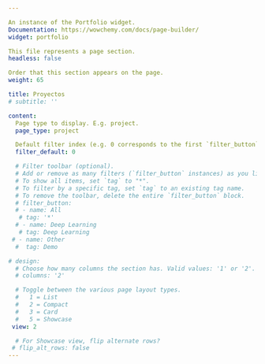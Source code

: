 ```yaml
---

An instance of the Portfolio widget.
Documentation: https://wowchemy.com/docs/page-builder/
widget: portfolio

This file represents a page section.
headless: false

Order that this section appears on the page.
weight: 65

title: Proyectos
# subtitle: ''

content:
  Page type to display. E.g. project.
  page_type: project

  Default filter index (e.g. 0 corresponds to the first `filter_button` instance below).
  filter_default: 0

  # Filter toolbar (optional).
  # Add or remove as many filters (`filter_button` instances) as you like.
  # To show all items, set `tag` to "*".
  # To filter by a specific tag, set `tag` to an existing tag name.
  # To remove the toolbar, delete the entire `filter_button` block.
  # filter_button:
  # - name: All
   # tag: '*'
  # - name: Deep Learning
   # tag: Deep Learning
 # - name: Other
  #  tag: Demo

# design:
  # Choose how many columns the section has. Valid values: '1' or '2'.
  # columns: '2'

  # Toggle between the various page layout types.
  #   1 = List
  #   2 = Compact
  #   3 = Card
  #   5 = Showcase
 view: 2

  # For Showcase view, flip alternate rows?
 # flip_alt_rows: false
---
```

